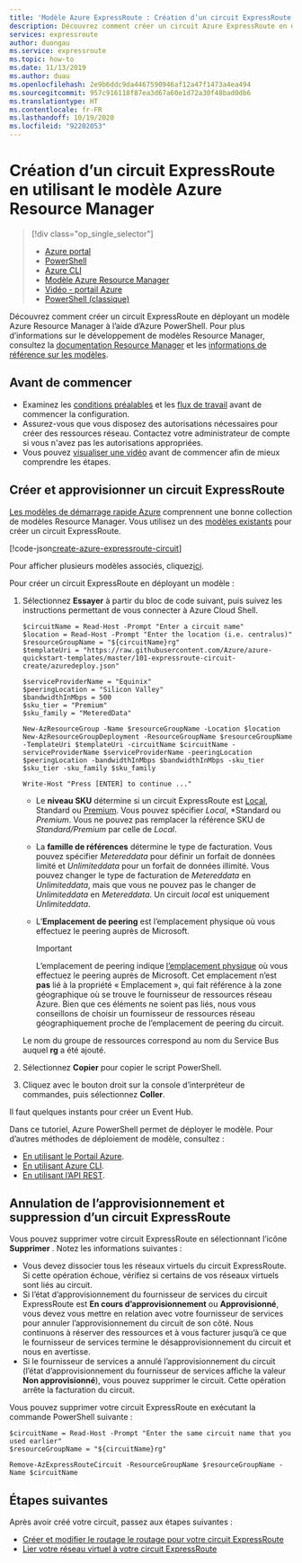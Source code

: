 ```yaml
---
title: 'Modèle Azure ExpressRoute : Création d’un circuit ExpressRoute'
description: Découvrez comment créer un circuit Azure ExpressRoute en déployant un modèle Azure Resource Manager à l’aide d’Azure PowerShell.
services: expressroute
author: duongau
ms.service: expressroute
ms.topic: how-to
ms.date: 11/13/2019
ms.author: duau
ms.openlocfilehash: 2e9b6ddc9da4467590946af12a47f1473a4ea494
ms.sourcegitcommit: 957c916118f87ea3d67a60e1d72a30f48bad0db6
ms.translationtype: HT
ms.contentlocale: fr-FR
ms.lasthandoff: 10/19/2020
ms.locfileid: "92202053"
---
```

# <a name="create-an-expressroute-circuit-by-using-azure-resource-manager-template"></a>Création d’un circuit ExpressRoute en utilisant le modèle Azure Resource Manager

> [!div class="op_single_selector"]
> * [Azure portal](expressroute-howto-circuit-portal-resource-manager.md)
> * [PowerShell](expressroute-howto-circuit-arm.md)
> * [Azure CLI](howto-circuit-cli.md)
> * [Modèle Azure Resource Manager](expressroute-howto-circuit-resource-manager-template.md)
> * [Vidéo - portail Azure](https://azure.microsoft.com/documentation/videos/azure-expressroute-how-to-create-an-expressroute-circuit)
> * [PowerShell (classique)](expressroute-howto-circuit-classic.md)
>

Découvrez comment créer un circuit ExpressRoute en déployant un modèle Azure Resource Manager à l’aide d’Azure PowerShell. Pour plus d’informations sur le développement de modèles Resource Manager, consultez la [documentation Resource Manager](../azure-resource-manager/index.yml) et les [informations de référence sur les modèles](/azure/templates/microsoft.network/expressroutecircuits).

## <a name="before-you-begin"></a>Avant de commencer

* Examinez les [conditions préalables](expressroute-prerequisites.md) et les [flux de travail](expressroute-workflows.md) avant de commencer la configuration.
* Assurez-vous que vous disposez des autorisations nécessaires pour créer des ressources réseau. Contactez votre administrateur de compte si vous n'avez pas les autorisations appropriées.
* Vous pouvez [visualiser une vidéo](https://azure.microsoft.com/documentation/videos/azure-expressroute-how-to-create-an-expressroute-circuit) avant de commencer afin de mieux comprendre les étapes.

## <a name="create-and-provision-an-expressroute-circuit"></a><a name="create"></a>Créer et approvisionner un circuit ExpressRoute

[Les modèles de démarrage rapide Azure](https://azure.microsoft.com/resources/templates/) comprennent une bonne collection de modèles Resource Manager. Vous utilisez un des [modèles existants](https://azure.microsoft.com/resources/templates/101-expressroute-circuit-create/) pour créer un circuit ExpressRoute.

[!code-json[create-azure-expressroute-circuit](~/quickstart-templates/101-expressroute-circuit-create/azuredeploy.json)]

Pour afficher plusieurs modèles associés, cliquez[ici](https://azure.microsoft.com/resources/templates/?term=expressroute).

Pour créer un circuit ExpressRoute en déployant un modèle :

1. Sélectionnez **Essayer** à partir du bloc de code suivant, puis suivez les instructions permettant de vous connecter à Azure Cloud Shell.

    ```azurepowershell-interactive
    $circuitName = Read-Host -Prompt "Enter a circuit name"
    $location = Read-Host -Prompt "Enter the location (i.e. centralus)"
    $resourceGroupName = "${circuitName}rg"
    $templateUri = "https://raw.githubusercontent.com/Azure/azure-quickstart-templates/master/101-expressroute-circuit-create/azuredeploy.json"

    $serviceProviderName = "Equinix"
    $peeringLocation = "Silicon Valley"
    $bandwidthInMbps = 500
    $sku_tier = "Premium"
    $sku_family = "MeteredData"

    New-AzResourceGroup -Name $resourceGroupName -Location $location
    New-AzResourceGroupDeployment -ResourceGroupName $resourceGroupName -TemplateUri $templateUri -circuitName $circuitName -serviceProviderName $serviceProviderName -peeringLocation $peeringLocation -bandwidthInMbps $bandwidthInMbps -sku_tier $sku_tier -sku_family $sku_family

    Write-Host "Press [ENTER] to continue ..."
    ```

   * Le **niveau SKU** détermine si un circuit ExpressRoute est [Local](expressroute-faqs.md#expressroute-local), Standard ou [Premium](expressroute-faqs.md#expressroute-premium). Vous pouvez spécifier *Local*, *Standard ou *Premium*. Vous ne pouvez pas remplacer la référence SKU de *Standard/Premium* par celle de *Local*.
   * La **famille de références** détermine le type de facturation. Vous pouvez spécifier *Metereddata* pour définir un forfait de données limité et *Unlimiteddata* pour un forfait de données illimité. Vous pouvez changer le type de facturation de *Metereddata* en *Unlimiteddata*, mais que vous ne pouvez pas le changer de *Unlimiteddata* en *Metereddata*. Un circuit *local* est uniquement *Unlimiteddata*.
   * L’**Emplacement de peering** est l’emplacement physique où vous effectuez le peering auprès de Microsoft.

     > [!IMPORTANT]
     > L’emplacement de peering indique [l’emplacement physique](expressroute-locations.md) où vous effectuez le peering auprès de Microsoft. Cet emplacement n’est **pas** lié à la propriété « Emplacement », qui fait référence à la zone géographique où se trouve le fournisseur de ressources réseau Azure. Bien que ces éléments ne soient pas liés, nous vous conseillons de choisir un fournisseur de ressources réseau géographiquement proche de l’emplacement de peering du circuit.

    Le nom du groupe de ressources correspond au nom du Service Bus auquel **rg** a été ajouté.

2. Sélectionnez **Copier** pour copier le script PowerShell.
3. Cliquez avec le bouton droit sur la console d’interpréteur de commandes, puis sélectionnez **Coller**.

Il faut quelques instants pour créer un Event Hub.

Dans ce tutoriel, Azure PowerShell permet de déployer le modèle. Pour d’autres méthodes de déploiement de modèle, consultez :

* [En utilisant le Portail Azure](../azure-resource-manager/templates/deploy-portal.md).
* [En utilisant Azure CLI](../azure-resource-manager/templates/deploy-cli.md).
* [En utilisant l’API REST](../azure-resource-manager/templates/deploy-rest.md).

## <a name="deprovisioning-and-deleting-an-expressroute-circuit"></a><a name="delete"></a>Annulation de l’approvisionnement et suppression d’un circuit ExpressRoute

Vous pouvez supprimer votre circuit ExpressRoute en sélectionnant l’icône **Supprimer** . Notez les informations suivantes :

* Vous devez dissocier tous les réseaux virtuels du circuit ExpressRoute. Si cette opération échoue, vérifiez si certains de vos réseaux virtuels sont liés au circuit.
* Si l’état d’approvisionnement du fournisseur de services du circuit ExpressRoute est **En cours d’approvisionnement** ou **Approvisionné**, vous devez vous mettre en relation avec votre fournisseur de services pour annuler l’approvisionnement du circuit de son côté. Nous continuons à réserver des ressources et à vous facturer jusqu’à ce que le fournisseur de services termine le désapprovisionnement du circuit et nous en avertisse.
* Si le fournisseur de services a annulé l’approvisionnement du circuit (l’état d’approvisionnement du fournisseur de services affiche la valeur **Non approvisionné**), vous pouvez supprimer le circuit. Cette opération arrête la facturation du circuit.

Vous pouvez supprimer votre circuit ExpressRoute en exécutant la commande PowerShell suivante :

```azurepowershell-interactive
$circuitName = Read-Host -Prompt "Enter the same circuit name that you used earlier"
$resourceGroupName = "${circuitName}rg"

Remove-AzExpressRouteCircuit -ResourceGroupName $resourceGroupName -Name $circuitName
```

## <a name="next-steps"></a>Étapes suivantes

Après avoir créé votre circuit, passez aux étapes suivantes :

* [Créer et modifier le routage le routage pour votre circuit ExpressRoute](expressroute-howto-routing-portal-resource-manager.md)
* [Lier votre réseau virtuel à votre circuit ExpressRoute](expressroute-howto-linkvnet-arm.md)